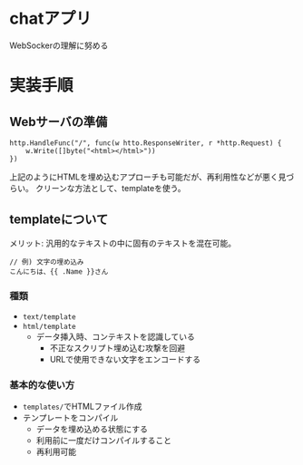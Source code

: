 # chatアプリ
WebSockerの理解に努める

# 実装手順
## Webサーバの準備

```:go
http.HandleFunc("/", func(w htto.ResponseWriter, r *http.Request) {
    w.Write([]byte("<html></html>"))
})
```
上記のようにHTMLを埋め込むアプローチも可能だが、再利用性などが悪く見づらい。
クリーンな方法として、templateを使う。

## templateについて

メリット: 汎用的なテキストの中に固有のテキストを混在可能。

```
// 例) 文字の埋め込み
こんにちは、{{ .Name }}さん
```

### 種類
* `text/template`
* `html/template`
    * データ挿入時、コンテキストを認識している
        * 不正なスクリプト埋め込む攻撃を回避
        * URLで使用できない文字をエンコードする

### 基本的な使い方
* `templates/`でHTMLファイル作成
* テンプレートをコンパイル
    * データを埋め込める状態にする
    * 利用前に一度だけコンパイルすること
    * 再利用可能